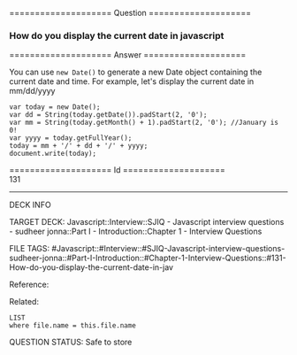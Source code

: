 ==================== Question ====================  

### How do you display the current date in javascript  

==================== Answer ====================  

You can use `new Date()` to generate a new Date object containing the current date and time. For example, let's display the current date in mm/dd/yyyy

<!-- codeblock-start -->
<pre><code class="hljs language-javascript"><span class="hljs-keyword">var</span> today = <span class="hljs-keyword">new</span> <span class="hljs-title class_">Date</span>();
<span class="hljs-keyword">var</span> dd = <span class="hljs-title class_">String</span>(today.<span class="hljs-title function_">getDate</span>()).<span class="hljs-title function_">padStart</span>(<span class="hljs-number">2</span>, <span class="hljs-string">'0'</span>);
<span class="hljs-keyword">var</span> mm = <span class="hljs-title class_">String</span>(today.<span class="hljs-title function_">getMonth</span>() + <span class="hljs-number">1</span>).<span class="hljs-title function_">padStart</span>(<span class="hljs-number">2</span>, <span class="hljs-string">'0'</span>); <span class="hljs-comment">//January is 0!</span>
<span class="hljs-keyword">var</span> yyyy = today.<span class="hljs-title function_">getFullYear</span>();
today = mm + <span class="hljs-string">'/'</span> + dd + <span class="hljs-string">'/'</span> + yyyy;
<span class="hljs-variable language_">document</span>.<span class="hljs-title function_">write</span>(today);
</code></pre>
<!-- codeblock-end -->

==================== Id ====================  
131

---

DECK INFO

TARGET DECK: Javascript::Interview::SJIQ - Javascript interview questions - sudheer jonna::Part I - Introduction::Chapter 1 - Interview Questions

FILE TAGS: #Javascript::#Interview::#SJIQ-Javascript-interview-questions-sudheer-jonna::#Part-I-Introduction::#Chapter-1-Interview-Questions::#131-How-do-you-display-the-current-date-in-jav

Reference:

Related:

```dataview
LIST
where file.name = this.file.name
```

QUESTION STATUS: Safe to store
